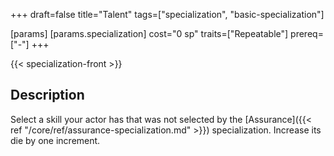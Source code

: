 +++
draft=false
title="Talent"
tags=["specialization", "basic-specialization"]

[params]
  [params.specialization]
    cost="0 sp"
    traits=["Repeatable"]
    prereq=["-"]
+++

{{< specialization-front >}}

## Description

Select a skill your actor has that was not selected by the [Assurance]({{< ref "/core/ref/assurance-specialization.md" >}}) specialization. Increase its die by one increment.

